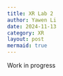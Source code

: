 ```yaml
---
title: XR Lab 2
author: Yawen Li
date: 2024-11-13
category: XR
layout: post
mermaid: true
---
```


Work in progress
 
